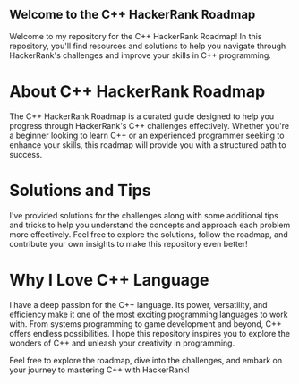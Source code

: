 ## Welcome to the C++ HackerRank Roadmap

Welcome to my repository for the C++ HackerRank Roadmap! In this repository, you'll find resources and solutions to help you navigate through HackerRank's challenges and improve your skills in C++ programming.

# About C++ HackerRank Roadmap

The C++ HackerRank Roadmap is a curated guide designed to help you progress through HackerRank's C++ challenges effectively. Whether you're a beginner looking to learn C++ or an experienced programmer seeking to enhance your skills, this roadmap will provide you with a structured path to success.

# Solutions and Tips

I've provided solutions for the challenges along with some additional tips and tricks to help you understand the concepts and approach each problem more effectively. Feel free to explore the solutions, follow the roadmap, and contribute your own insights to make this repository even better!

# Why I Love C++ Language

I have a deep passion for the C++ language. Its power, versatility, and efficiency make it one of the most exciting programming languages to work with. From systems programming to game development and beyond, C++ offers endless possibilities. I hope this repository inspires you to explore the wonders of C++ and unleash your creativity in programming.

Feel free to explore the roadmap, dive into the challenges, and embark on your journey to mastering C++ with HackerRank!
